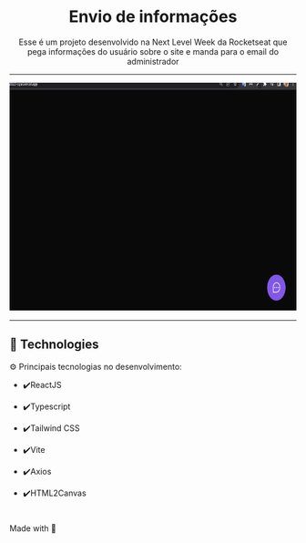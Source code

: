  <h1 align="center">Envio de informações</h1>

<p align="center">Esse é um projeto desenvolvido na Next Level Week da Rocketseat que pega informações do usuário sobre o site e manda para o email do administrador</p>

---

<div align="center" >
  <img src="./github/readme.gif" alt="demo-web" height="400">
</div>

---

## 🚀 Technologies

⚙️ Principais tecnologias no desenvolvimento:

- ✔️ReactJS

- ✔️Typescript

- ✔️Tailwind CSS

- ✔️Vite

- ✔️Axios

- ✔️HTML2Canvas

#

Made with 💙
